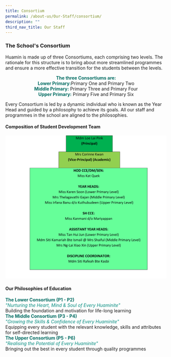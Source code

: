 ```yaml
---
title: Consortium
permalink: /about-us/Our-Staff/consortium/
description: ""
third_nav_title: Our Staff
---
```

### **The School's Consortium**
Huamin is made up of three Consortiums, each comprising two levels. The rationale for this structure is to bring about more streamlined programmes and ensure a more effective transition for the students between the levels.

<center><b style="color:#016C62;">The three Consortiums are:</b><br>
<b style="color:#016C62;">Lower Primary:</b>Primary One and Primary Two<br>
<b style="color:#016C62;">Middle Primary:</b> Primary Three and Primary Four<br>
<b style="color:#016C62;">Upper Primary:</b> Primary Five and Primary Six
</center>

Every Consortium is led by a dynamic individual who is known as the Year Head and guided by a philosophy to achieve its goals. All our staff and programmes in the school are aligned to the philosophies.

#### **Composition of Student Development Team**
![](/images/SDT.png)
#### **Our Philosophies of Education**
<b style="color:#016C62;">The Lower Consortium (P1 - P2)</b></br>
<i style="color:#038C7F;">"Nurturing the Heart, Mind & Soul of Every Huaminite"</i><br>Building the foundation and motivation for life-long learning<br>
<b style="color:#016C62;">The Middle Consortium (P3 - P4)</b></br>
<i style="color:#038C7F;">"Growing the Skills & Confidence of Every Huaminite"</i><br>Equipping every student with the relevant knowledge, skills and attributes for self-directed learning<br>
<b style="color:#016C62;">The Upper Consortium (P5 - P6)</b></br>
<i style="color:#038C7F;">"Realising the Potential of Every Huaminite"</i><br>Bringing out the best in every student through quality programmes